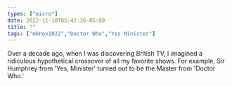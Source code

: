 ```yaml
---
types: ["micro"]
date: 2022-11-10T05:42:36-05:00
title: ""
tags: ["mbnov2022","Doctor Who","Yes Minister"]
---
```

Over a decade ago, when I was discovering British TV, I imagined a ridiculous hypothetical crossover of all my favorite shows. For example, Sir Humphrey from 'Yes, Minister' turned out to be the Master from 'Doctor Who.'
